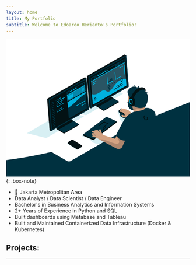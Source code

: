 ```yaml
---
layout: home
title: My Portfolio
subtitle: Welcome to Edoardo Herianto's Portfolio!
---
```


![Crepe](/assets/img/2.gif)
{: .box-note}
- 📍 Jakarta Metropolitan Area
- Data Analyst / Data Scientist / Data Engineer
- Bachelor's in Business Analytics and Information Systems
- 2+ Years of Experience in Python and SQL
- Built dashboards using Metabase and Tableau
- Built and Maintained Containerized Data Infrastructure (Docker & Kubernetes)

## Projects:
---
